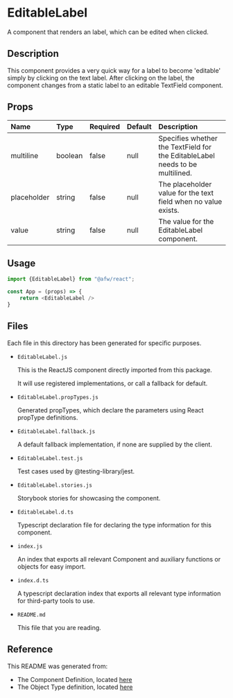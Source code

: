 # EditableLabel

A component that renders an label, which can be edited when clicked.

## Description
This component provides a very quick way for a label to become 'editable' simply by clicking on the text label. After clicking on the label, the component changes from a static label to an editable TextField component.

## Props
| Name | Type | Required | Default | Description |
|:----------|:----------|:----|:------------|:------------|
|multiline|boolean|false|null|Specifies whether the TextField for the EditableLabel needs to be multilined.|
|placeholder|string|false|null|The placeholder value for the text field when no value exists.|
|value|string|false|null|The value for the EditableLabel component.|

## Usage
```js
import {EditableLabel} from "@afw/react";

const App = (props) => {
    return <EditableLabel />
}
```

## Files
Each file in this directory has been generated for specific purposes.
 * `EditableLabel.js`

   This is the ReactJS component directly imported from this package.

   It will use registered implementations, or call a fallback for default.
 * `EditableLabel.propTypes.js`

   Generated propTypes, which declare the parameters using React propType definitions.

 * `EditableLabel.fallback.js`

   A default fallback implementation, if none are supplied by the client.

 * `EditableLabel.test.js`

   Test cases used by @testing-library/jest.

 * `EditableLabel.stories.js`

   Storybook stories for showcasing the component.

 * `EditableLabel.d.ts`

   Typescript declaration file for declaring the type information for this component.

 * `index.js`

   An index that exports all relevant Component and auxiliary functions or objects for easy import.

 * `index.d.ts`

   A typescript declaration index that exports all relevant type information for third-party tools to use.

 * `README.md`

   This file that you are reading.

## Reference
This README was generated from:
  * The Component Definition, located [here](/src/afw_components/generate/objects/_AdaptiveLayoutComponentType_/EditableLabel.json)
  * The Object Type definition, located [here](/src/afw_components/generate/objects/_AdaptiveObjectType_/_AdaptiveLayoutComponentType_EditableLabel.json)

